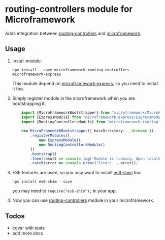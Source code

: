 # routing-controllers module for Microframework

Adds integration between [routing-controllers](http://github.com/pleerock/routing-controllers) and
[microframework](https://github.com/pleerock/microframework).

## Usage

1. Install module:

    `npm install --save microframework-routing-controllers microframework-express`

    This module depend on [microframework-express](https://github.com/pleerock/microframework-express), so you need to
    install it too.

2. Simply register module in the microframework when you are bootstrapping it.
    
    ```typescript
        import {MicroFrameworkBootstrapper} from "microframework/MicroFrameworkBootstrapper";
        import {ExpressModule} from "microframework-express/ExpressModule";
        import {RoutingControllersModule} from "microframework-routing-controllers/RoutingControllersModule";
        
        new MicroFrameworkBootstrapper({ baseDirectory: __dirname })
            .registerModules([
                new ExpressModule(),
                new RoutingControllersModule()
            ])
            .bootstrap()
            .then(result => console.log('Module is running. Open localhost:3000'))
            .catch(error => console.error('Error: ', error));
    ```

3. ES6 features are used, so you may want to install [es6-shim](https://github.com/paulmillr/es6-shim) too:

    `npm install es6-shim --save`

    you may need to `require("es6-shim");` in your app.

4. Now you can use [routing-controllers](https://github.com/pleerock/routing-controllers) module in your microframework.

## Todos

* cover with tests
* add more docs